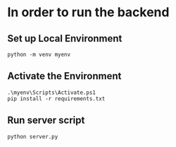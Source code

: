 # In order to run the backend
## Set up Local Environment
`python -m venv myenv  `
## Activate the Environment
`.\myenv\Scripts\Activate.ps1`<br/>
`pip install -r requirements.txt`
## Run server script
`python server.py`
